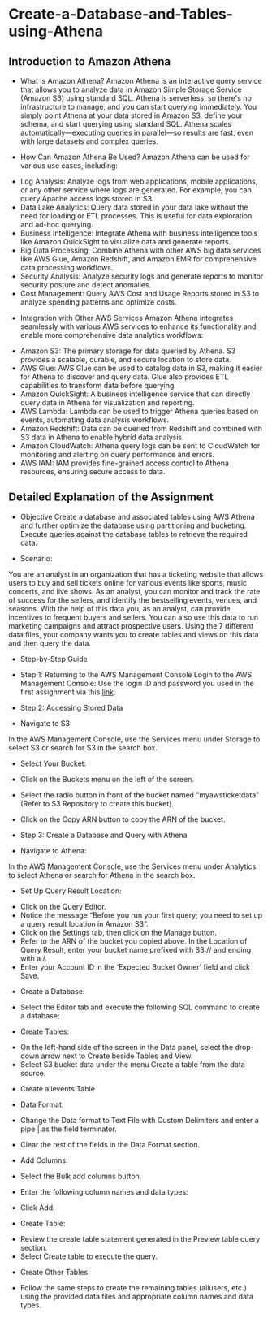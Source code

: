 # Create-a-Database-and-Tables-using-Athena

## Introduction to Amazon Athena
* What is Amazon Athena?
Amazon Athena is an interactive query service that allows you to analyze data in Amazon Simple Storage Service (Amazon S3) using standard SQL. Athena is serverless, so there's no infrastructure to manage, and you can start querying immediately. You simply point Athena at your data stored in Amazon S3, define your schema, and start querying using standard SQL. Athena scales automatically—executing queries in parallel—so results are fast, even with large datasets and complex queries.

* How Can Amazon Athena Be Used?
Amazon Athena can be used for various use cases, including:

- Log Analysis: Analyze logs from web applications, mobile applications, or any other service where logs are generated. For example, you can query Apache access logs stored in S3.
- Data Lake Analytics: Query data stored in your data lake without the need for loading or ETL processes. This is useful for data exploration and ad-hoc querying.
- Business Intelligence: Integrate Athena with business intelligence tools like Amazon QuickSight to visualize data and generate reports.
- Big Data Processing: Combine Athena with other AWS big data services like AWS Glue, Amazon Redshift, and Amazon EMR for comprehensive data processing workflows.
- Security Analysis: Analyze security logs and generate reports to monitor security posture and detect anomalies.
- Cost Management: Query AWS Cost and Usage Reports stored in S3 to analyze spending patterns and optimize costs.
* Integration with Other AWS Services
Amazon Athena integrates seamlessly with various AWS services to enhance its functionality and enable more comprehensive data analytics workflows:

- Amazon S3: The primary storage for data queried by Athena. S3 provides a scalable, durable, and secure location to store data.
- AWS Glue: AWS Glue can be used to catalog data in S3, making it easier for Athena to discover and query data. Glue also provides ETL capabilities to transform data before querying.
- Amazon QuickSight: A business intelligence service that can directly query data in Athena for visualization and reporting.
- AWS Lambda: Lambda can be used to trigger Athena queries based on events, automating data analysis workflows.
- Amazon Redshift: Data can be queried from Redshift and combined with S3 data in Athena to enable hybrid data analysis.
- Amazon CloudWatch: Athena query logs can be sent to CloudWatch for monitoring and alerting on query performance and errors.
- AWS IAM: IAM provides fine-grained access control to Athena resources, ensuring secure access to data.

## Detailed Explanation of the Assignment
* Objective
Create a database and associated tables using AWS Athena and further optimize the database using partitioning and bucketing. Execute queries against the database tables to retrieve the required data.

* Scenario:
	
 You are an analyst in an organization that has a ticketing website that allows users to buy and sell tickets online for various events like sports, music concerts, and live shows. As an analyst, you can monitor and track the rate of success for the sellers, and identify the bestselling events, venues, and seasons. With the help of this data you, as an analyst, can provide incentives to frequent buyers and sellers. You can also use this data to run marketing campaigns and attract prospective users. Using the 7 different data files, your company wants you to create tables and views on this data and then query the data.

* Step-by-Step Guide
* Step 1: Returning to the AWS Management Console
Login to the AWS Management Console: Use the login ID and password you used in the first assignment via this [link](https://aws.amazon.com/free/?all-free-tier.sort-by=item.additionalFields.SortRank&all-free-tier.sort-order=asc&awsf.Free%20Tier%20Types=*all&awsf.Free%20Tier%20Categories=*all).

* Step 2: Accessing Stored Data
- Navigate to S3:

In the AWS Management Console, use the Services menu under Storage to select S3 or search for S3 in the search box.

- Select Your Bucket:

* Click on the Buckets menu on the left of the screen.
* Select the radio button in front of the bucket named "<ID>myawsticketdata" (Refer to S3 Repository to create this bucket).
* Click on the Copy ARN button to copy the ARN of the bucket.

* Step 3: Create a Database and Query with Athena
- Navigate to Athena:

In the AWS Management Console, use the Services menu under Analytics to select Athena or search for Athena in the search box.

- Set Up Query Result Location:

* Click on the Query Editor.
* Notice the message “Before you run your first query; you need to set up a query result location in Amazon S3”.
* Click on the Settings tab, then click on the Manage button.
* Refer to the ARN of the bucket you copied above. In the Location of Query Result, enter your bucket name prefixed with S3:// and ending with a /.
* Enter your Account ID in the ‘Expected Bucket Owner’ field and click Save.

- Create a Database:

* Select the Editor tab and execute the following SQL command to create a database:

- Create Tables:

* On the left-hand side of the screen in the Data panel, select the drop-down arrow next to Create beside Tables and View.
* Select S3 bucket data under the menu Create a table from the data source.

- Create allevents Table

* Data Format:

* Change the Data format to Text File with Custom Delimiters and enter a pipe | as the field terminator.
* Clear the rest of the fields in the Data Format section.

- Add Columns:
* Select the Bulk add columns button.
* Enter the following column names and data types:

* Click Add.

- Create Table:

* Review the create table statement generated in the Preview table query section.
* Select Create table to execute the query.

- Create Other Tables
* Follow the same steps to create the remaining tables (allusers, etc.) using the provided data files and appropriate column names and data types.
